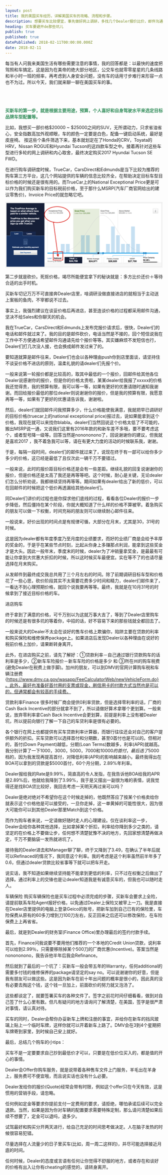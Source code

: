 ```yaml
---
layout: post
title: 我的美国买车经历，详解美国买车的攻略、流程和步骤。
description: 想要买车比较便宜，事先做好网上调研，多找几个Dealer报价比价，邮件沟通砍价，价格谈妥后再进店。买车最便宜的时候是在年末季度末
heading: 买车要避开de那些坑儿
publish: true
published: true
datePublished: 2018-02-11T00:00:00.000Z
date: 2018-02-11
---
```


<span class="dropcap">每</span>当有人问我来美国生活有哪些需要注意的事情，我的回答都是：以最快的速度把驾照和车搞定。这是因为在美帝的绝大部分地区，公交车也就零零星星的几条线路和半小时一班的频率，再考虑到人身安全问题，没有车的话用寸步难行来形容一点也不为过。所以今天，我们就来聊一聊在美国买车的事。

<p style="margin-bottom:70px"></p>

**<span style="color:#2e8b57">买新车的第一步，就是根据主要用途，预算，个人喜好和自身驾驶水平来选定目标品牌车型配置等。</span>**

比如，我想买一部价格$20000 ~ $25000之间的SUV，无所谓动力，只求省油省心，安全指数高加外观顺眼，车的颜色一定要是白色，配备一键启动系统，最好是皮座椅。 按这些个条件筛选下来，基本就划定在了Honda的CRV，Toyata的HRV，Nissan ROGUE和Hyundai Tucson的这四款车型之中。接着再针对这些车型进行多轮的网上调研和内心取舍，最终决定购买2017 Hyundai Tucson SE FWD。

在进行购车调研度时候，TrueCar，CarsDirect和Edmunds是当下比较为推荐的购车第三方平台，这几个网站提供的车辆的信息比较齐全，在帮助决定目标车型目标价格的时候还是很有用的。而TrueCar上的National Exceptional Price更是可以作为我们购买新车的目标税前价格，至于那什么MSRP(汽车厂商官网给出的建议零售价)，Invoice Price的就忽略它吧。

<p itemprop="image" itemscope itemtype="https://schema.org/ImageObject">
 <img src="/assets/img/truecar_Exceptional_Price.png" alt="truecar_Exceptional_Price">
  <meta itemprop="url" content="https://www.blogus123.com/assets/img/truecar_Exceptional_Price.png">
  <meta itemprop="width" content="1021">
  <meta itemprop="height" content="382">
</p>

第二步就是砍价。死抠价格，竭尽所能便宜拿下的秘诀就是：多方比价还价＋等待合适的出手时机。

买新车切记万万不可直接奔Dealer店里，啥调研没做直接进店的就相当于主动送上案板的鱼肉，不宰都说不过去。

事实上，我强烈建议在谈妥价格后再进店，甚至连谈价格的过程都采用邮件沟通，坚决不给Sales和你聊天的机会。

我在TrueCar，CarsDirect和Edmunds上发布完报价请求后，很快，Dealer们的电话和邮件就过来了。我的目的是邮件砍价，电话当然是不接的，回个短信说我在工作中不方便通话希望邮件沟通请先给个报价等等。其实嫌麻烦不发短信也行，Dealer们打几次没人接，也会换成邮件发过来了的。

要知道就算是邮件往来，Dealer们也会以各种理由push你到店里面谈，请坚持住不谈妥价格不进店的原则，温柔礼貌的请dealer们先报个价。

一般来说第一轮报价都是比较高的，取其中最低的一个报价，回邮件给其他各位Dealer说感谢你的报价，但是你的价格太贵啦，某某dealer给我报了xxxxx的价格我还觉得贵，我的预算有限，我可以等一等，如果有更好的优惠请随时通知我谢谢。而回给报价最低的那位dealer则说谢谢你的报价，但是我的预算有限，我愿意再等一等，如果有了更好的优惠请告诉我，谢谢啦。

然后，dealer们就回邮件问我预算多少，什么价格能使我满意，我就把早已调研好的目标价格(truecar上的national exceptional price)报过去，说如果能拿到这个价格，我现在就可以来找你blabla。dealer们当然回说这个价格太低了不可能的，搬出MSRP说一通，又说我们这里有2016年款的和新车差不多哦，要不要考虑这个，或者型号降一级等。回答当然是nonononono了，回说谢谢你的建议，但我就是喜欢2017 ，我不着急我可以等，请在有更大力度的活动的时候联系我，谢谢。

于是，每隔一段时间，dealer们的邮件就过来了，说现在终于有一部可以给你多少多少的价格，这已经是最低了且仅次此一辆千万不要错过。

一般来说，此时的报价距目标价格还是会有一些差距。继续礼貌的回复说谢谢你的报价，但是价格还是太高了我还是再等等吧。这个时候，耐心是关键，无论dealer们怎么分析劝说，我都继续坚持再等等。期间如果有dealer给出了新的低价，可以在回邮件的时候把这个低价再透漏给其他dealer们。

同Dealer们讲价的过程也是你探求他们底线的过程，看看各位Dealer的报价一步步降低，然后僵持在某个阶段，你就大概知道了什么样的价格不算被宰。着急购买的朋友可以做一下权衡，时间充裕的朋友则可以继续耐心邮件往来。

一般说来，好价出现的时间点是有规律可循，大部分在月末，尤其是30，31号的时候。

这是因为dealer都有年度季度乃至月度的业绩要求，而好的业绩厂商是会给予丰厚的奖金的，于是乎在某些节点时刻，比起从你身上多赚那点利润，能拿到这些奖金才是大头。因此一般年末，季度末的时候，dealer为了冲销量拿奖金，是最最有可能让你拿到大优惠大折扣的时候，所以这时候买车最便宜。实在等不了的也请尽量选择在月末购买。

从发邮件到最终成交我总共用了三个月左右的时间。除了前期调研目标车型和价格花了一些心思，砍价阶段其实不太需要花费多少时间和精力，dealer们邮件来了，一看达不到心理预期价格，就回个说我要再等等。最终，我就是在10月31号的时候拿到了接近目标价格的车。

进店购车

终于拿到了满意的价格，可千万别以为这就万事大吉了，等到了Dealer店里购车的时候还是有很多坑的等着你，中招的话，好不容易下来的那些钱就全都回去了。

一般来说大的Dealer不太会在谈好的售车价格上欺骗你，陷阱主要在贷款的利率和购买保险和维修保养package上。如果进店后发现Dealer以各种理由在说好的税前价格上加价，请果断转身离开。

此外，在进店购买之前，请先了解好：①贷款利率－自己通过银行贷款购车的话利率是多少，②新车车险报价－新车车险的价格是多少 和 ③所在州的购车税费(避免Dealer在税费上做手脚)。加州的朋友，可以到DMV的官网计算购车税和车辆注册费{https://www.dmv.ca.gov/wasapp/FeeCalculatorWeb/newVehicleForm.do}。此外，最好也准备好首付用的支票或现金，刷信用卡的付款方式当然也是可以的，但通常都会有较高的手续费。

贷款利率Finance
很多时候厂商会提供0利率贷款，但是选择零利率的话，厂商的Cash Back Incentive的部分就拿不到了，所以请做好算术拿哪个更划算。一般来说，放弃零利率拿Cash Back Incentive会更划算，前提是利率上没有被Dealer坑，所以提前向银行了解一下自己的车贷利率是很有必要的。

各个银行在网上也都提供有买车贷款利率计算器，而银行往往还会对自己的客户提供额外的折扣。买车贷款可以选择首付和分期数，甚至0首付也是可以的。但相对的，首付(Down Payment)越低，分期(Loan Terms)数越多，利率(APR)就越高。我分别计算了一下$1000，$3000，$5000，$7000和$10000的首付，最后选了$5000档的，因为我发现再提高首付，对降低利率(APR)的影响越来越小。最终我得出在BOA可以拿到的贷款是$5000首付，60个月分期，2.89%年利率。

Dealer报给我的Rate是9.99%，简直高的令人发指，在我告诉他BOA给我的APR是2.89%后，他就给我降到了3.99%，我于是又摆出一副很为难的表情，说我觉得还是找BOA贷比较好，我回去考虑一天明天再过来可以吗？

Dealer是绝对绝对不希望你在这个时候走掉的，他既然答应了按某个价格卖给你就表示这个价格他是可以接受的，一旦你走掉，这一单黄掉的可能性很大，因为很大可能你可以到其他Dealer那里Match到这个价格。

而作为购车者来说，一定请做好随时走人的心理建设。仅在谈利率这一步，Dealer会给你各种其他选择，比如拿掉某个折扣，利率给你降到多少之类的，请坚定的在价格上不要做让步，任何想不清楚犹豫不决的地方，先回家想清楚再做决定，千万不要脑袋一发热就进坑了。

接待我的Dealer进去和Manager聊了聊，终于又降到了3.49，在确认了半年后就可以Refinaced的情况下，我同意这个利率。我的考虑是这个利率虽然前半年多了0.6，但通过dealer贷款比较省事等下就可以把车开走。

说实话，我不知道如果继续坚持能不能拿到更低的利率，只不过在权衡之后做出了选择。通过利率上的交锋也是让dealer知道我是有诚意买车的，但我也可以随时走人。

车辆保险
购买车辆保险也是买车过程中必须完成的步骤，买新车会要求上全险，请提前联系车险Agent报好价格，以免通过Dealer上保险又被宰上一刀。我是直接在Dealer店里提供的电脑上登录Geico的账号，把新车加到自己已有的保险里，车险保费从原有的60多刀增到刀100刀左右，反正回来之后还可以修改保险，在车险保费上上再省省。

最后，就是到Dealer的财务室(Finance Office)里办理最后的签约付款手续。

首先，Finance问我说要不要用他们推荐的一个本地的Credit Union贷款，说利率可以给到2.99％，只需要移除掉某个500刀的厂商优惠(Incentive)。答案当然是nonononono，我告诉他半年后我会Refinance。

然后就到了最后的一个坑了：买新车一般会带五年的Warranty，任何additional的需要多付钱的维修保养的package请坚定的say no。可以说谢谢你的好意，但是我有朋友可以做这些。这是因为新车在前十年出问题的概率是很小的，因此真的没有必要去掏这个钱，这个钱一旦加上，前面砍价的努力就又泡汤了。

这些都谈定了，就要签署买车的各种文件了。签字之前花时间仔细看看，做到对自己签了什么心里有数。但凡有疑问的地方请询问了解清楚，在美国，签字是很严肃对事情，请认真对待。

买车的同时，Dealer会帮你办妥新车上牌和注册的事宜，并给你在新车的挡风玻璃上贴上一个临时车牌，这样你就可以开着新车上路了。DMV会在3到4个星期把车牌寄到家里，到时候自己安上就好。

最后，总结几个购车的小tips：

买车不是一定要要求自己抄到最低价才可以，只要是在低价位买入的，都是值的开心的事情。

Dealer会Offer你购车服务，就是说带着各种售车文件上门服务，羊毛出在羊身上，服务费可不便宜哦，而且说实话也没有什么必要。

Dealer发给你的报价(Quote)经常会带有时限，例如这个offer只在今天有效，这是惯用的营销手段，请忽略。

任何例如定金等要求你提前支付一定费用的要求，请拒绝，哪怕承诺后续可以完全退款。当然，如果是因为你对车辆的配置要求需要特殊定制，那么请问清楚如果后续不想要了，定金可以退吗，退多少。

试驾最好和购买分开两天进行，给自己充足的时间思考做决定。人在脑子发热的时候很容易犯错。

尽量选择在人流量少的日子里买车(比如，周一周二这样的)，并尽可能选择接近月底的时间。

任何时候，Dealer的态度或言语有任何让你觉得不舒服的地方，或者存在和谈好的价格有出入让你有cheating的感觉的，请转身离开。
